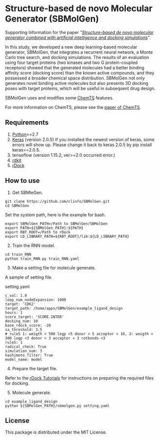 # Structure-based de novo Molecular Generator (SBMolGen)
Supporting Information for the paper _"[Structure-based de novo molecular generator combined with artificial intelligence and docking simulations](https://doi.org/10.26434/chemrxiv.14371967.v1)"_.

In this study, we developed a new deep learning-based molecular generator, SBMolGen, that integrates a recurrent neural network, a Monte Carlo tree search, and docking simulations. The results of an evaluation using four target proteins (two kinases and two G protein-coupled receptors) showed that the generated molecules had a better binding affinity score (docking score) than the known active compounds, and they possessed a broader chemical space distribution. SBMolGen not only generates novel binding active molecules but also presents 3D docking poses with target proteins, which will be useful in subsequent drug design.

SBMolGen uses and modifies some [ChemTS](https://github.com/tsudalab/ChemTS) features.

For more information on ChemTS, please see the [paper of ChemTS](https://doi.org/10.1080/14686996.2017.1401424).

## Requirements
1. [Python](https://www.anaconda.com/download/)>=2.7 
2. [Keras](https://github.com/fchollet/keras) (version 2.0.5) If you installed the newest version of keras, some errors will show up. Please change it back to keras 2.0.5 by pip install keras==2.0.5. 
3. tensoflow (version 1.15.2, ver>=2.0 occurred error.) 
4. [rdkit](https://anaconda.org/rdkit/rdkit)
5. [rDock](http://rdock.sourceforge.net/installation/)

## How to use

1. Get SBMleGen.

```
git clone https://github.com/clinfo/SBMolGen.git
cd SBMolGen
```
Set the system path, here is the example for bash.
```
export SBMolGen_PATH=/Path to SBMolGen/SBMolGen
export PATH=${SBMolGen_PATH}:${PATH}
export RBT_ROOT=/Path to rDock 
export LD_LIBRARY_PATH=${RBT_ROOT}/lib:${LD_LIBRARY_PATH}
``` 

2. Train the RNN model.

```
cd train_RNN
python train_RNN.py train_RNN.yaml
```
3. Make a setting file for molecule generate.

A sample of setting file.

setting.yaml
```
c_val: 1.0
loop_num_nodeExpansion: 1000
target: 'CDK2'
target_path: /home/apps/SBMolGen/example_ligand_design
hours: 1
score_target: 'SCORE.INTER'
docking_num: 10
base_rdock_score: -20
sa_threshold: 3.5
# rule5 1: weigth < 500 logp <5 donor < 5 acceptor < 10, 2: weigth < 300 logp <3 donor < 3 acceptor < 3 rotbonds <3
rule5: 1
radical_check: True
simulation_num: 3
hashimoto_filter: True
model_name: model
```
4. Prepare the target file.

Refer to the [rDock Tutorials](http://rdock.sourceforge.net/docking-in-3-steps/) for instructions on preparing the required files for docking.

5. Molecule generate.

```
cd example_ligand_design
python ${SBMolGen_PATH}/sbmolgen.py setting.yaml
```

## License
This package is distributed under the MIT License.
